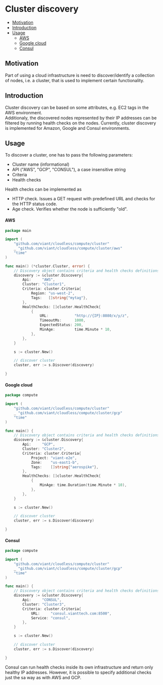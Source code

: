 # Cluster discovery

- [Motivation](#motivation)
- [Introduction](#introduction)
 - [Usage](#usage)
   * [AWS](#aws)
   * [Google cloud](#google-cloud)
   * [Consul](#consul)

## Motivation

Part of using a cloud infrastructure is need to discover/identify a collection of nodes, 
i.e. a cluster, that is used to implement certain functionality.  

## Introduction

Cluster discovery can be based on some attributes, e.g. EC2 tags in the AWS environment.  
Additionaly, the discovered nodes represented by their IP addresses can be filtered by
running health checks on the nodes. Currently, cluster discovery is implemented for Amazon, 
Google and Consul environments.


## Usage

To discover a cluster, one has to pass the following parameters:

- Cluster name (informational)
- API ("AWS", "GCP", "CONSUL"), a case insensitive string
- Criteria
- Health checks

Health checks can be implemented as
- HTTP check. Issues a GET request with predefined URL and checks for the 
  HTTP status code.
- Age check. Verifies whether the node is sufficiently "old".


#### AWS

```go
package main

import (
	"github.com/viant/cloudless/compute/cluster"
	_ "github.com/viant/cloudless/compute/cluster/aws"
	"time"
)

func main() (*cluster.Cluster, error) {
	// Discovery object contains criteria and health checks definitions
	discovery := &cluster.Discovery{
		Api:     "AWS",
		Cluster: "Cluster1",
		Criteria: cluster.Criteria{
			Region: "us-west-2",
			Tags:   []string{"mytag"},
		},
		HealthChecks: []cluster.HealthCheck{
			{
				URL:            "http://{IP}:8080/x/y/z",
				TimeoutMs:      1000,
				ExpectedStatus: 200,
				MinAge:         time.Minute * 10,
			},
		},
	}

	s := cluster.New()

	// discover cluster
	cluster, err := s.Discover(discovery)

}
```

#### Google cloud

```go
package compute

import (
	"github.com/viant/cloudless/compute/cluster"
	_ "github.com/viant/cloudless/compute/cluster/gcp"
	"time"
)

func main() {
	// Discovery object contains criteria and health checks definitions
	discovery := &cluster.Discovery{
		Api:     "GCP",
		Cluster: "Cluster2",
		Criteria: cluster.Criteria{
			Project: "viant-e2e",
			Zone:    "us-east1-b",
			Tags:    []string{"aerospike"},
		},
		HealthChecks: []cluster.HealthCheck{
			{
				MinAge: time.Duration(time.Minute * 10),
			},
		},
	}

	s := cluster.New()

	// discover cluster
	cluster, err := s.Discover(discovery)

}
```

#### Consul

```go
package compute

import (
	"github.com/viant/cloudless/compute/cluster"
	_ "github.com/viant/cloudless/compute/cluster/gcp"
	"time"
)

func main() {
	// Discovery object contains criteria and health checks definitions
	discovery := &cluster.Discovery{
		Api:     "CONSUL",
		Cluster: "Cluster3",
		Criteria: cluster.Criteria{
			URL:     "consul.vianttech.com:8500",
			Service: "consul",
		},
	}

	s := cluster.New()

	// discover cluster
	cluster, err := s.Discover(discovery)

}
```

Consul can run health checks inside its own infrastructure and return only healthy
IP addresses.  However, it is possible to specify additional checks just the sa way as with AWS and GCP.
